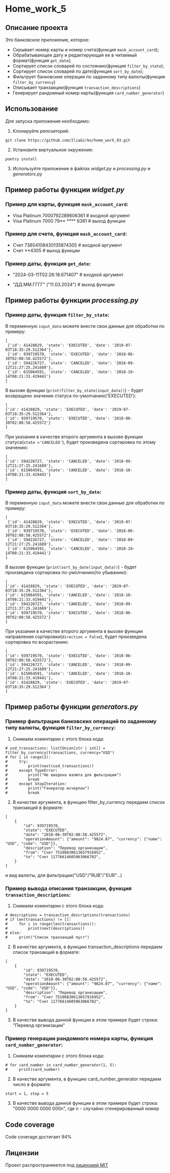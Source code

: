 # Нome_work_5

## Описание проекта
Это банковское приложение, которое: 
+ Cкрывает номер карты и номер счета(функция `mask_account_card`);
+ Обрабатывающее дату и редактирующая ее в читаемый формат(функция `get_date`);
+ Сортирует список словарей по состоянию(функция `filter_by_state`);
+ Сортирует список словарей по дате(функция `sort_by_date`);
+ Фильтрует банковские операции по заданному типу валюты(функция `filter_by_currency`)
+ Описывает транзакции(функция `transaction_descriptions`)
+ Генерирует рандомный номер карты(функция `card_number_generator`)

## Использование
Для запуска приложения необходимо:
1. Клонируйте репозиторий:

```
git clone https://github.com/IliaGirko/home_work_03.git
```
2. Установите виртуальное окружение:
```
poetry install
```
3. Используйте приложение в файлах *widget.py* и *processing.py* и *generators.py*

## Пример работы функции *widget.py*
### Пример для карты, функция `mask_account_card`:
+ Visa Platinum 7000792289606361  # входной аргумент
+ Visa Platinum 7000 79** **** 6361  # выход функции

### Пример для счета, функция `mask_account_card`:
+ Счет 73654108430135874305  # входной аргумент
+ Счет **4305  # выход функции

### Пример даты, функция `get_date`:
+ "2024-03-11T02:26:18.671407" # входной аргумент

+ "ДД.ММ.ГГГГ" ("11.03.2024") # выход функции

## Пример работы функции *processing.py*
### Пример даты, функция `filter_by_state`:
В переменную `input_data` можете внести свои данные для обработки по примеру:
```
[
 {'id': 41428829, 'state': 'EXECUTED', 'date': '2019-07-03T18:35:29.512364'},
 {'id': 939719570, 'state': 'EXECUTED', 'date': '2018-06-30T02:08:58.425572'},
 {'id': 594226727, 'state': 'CANCELED', 'date': '2018-09-12T21:27:25.241689'},
 {'id': 615064591, 'state': 'CANCELED', 'date': '2018-10-14T08:21:33.419441'}
]
```
В вызове функции (`print(filter_by_state(input_data))`) - будет возвращено значение статуса по-умолчанию('EXECUTED'): 
```
[
{'id': 41428829, 'state': 'EXECUTED', 'date': '2019-07-03T18:35:29.512364'}, 
{'id': 939719570, 'state': 'EXECUTED', 'date': '2018-06-30T02:08:58.425572'}
] 
```

При указании в качестве второго аргумента в вызове функции статуса(`state ='CANCELED'`), будет произведена сортировка по этому значению:

```
[
{'id': 594226727, 'state': 'CANCELED', 'date': '2018-09-12T21:27:25.241689'}, 
{'id': 615064591, 'state': 'CANCELED', 'date': '2018-10-14T08:21:33.419441'}
] 
```
### Пример даты, функция `sort_by_date`:
В переменную `input_data` можете внести свои данные для обработки по примеру:
```
[
 {'id': 41428829, 'state': 'EXECUTED', 'date': '2019-07-03T18:35:29.512364'},
 {'id': 939719570, 'state': 'EXECUTED', 'date': '2018-06-30T02:08:58.425572'},
 {'id': 594226727, 'state': 'CANCELED', 'date': '2018-09-12T21:27:25.241689'},
 {'id': 615064591, 'state': 'CANCELED', 'date': '2018-10-14T08:21:33.419441'}
]
```
В вызове функции (`print(sort_by_date(input_data))`) - будет произведена сортировка по-умолчанию(по убыванию): 
```
[
{'id': 41428829, 'state': 'EXECUTED', 'date': '2019-07-03T18:35:29.512364'}, 
{'id': 615064591, 'state': 'CANCELED', 'date': '2018-10-14T08:21:33.419441'}, 
{'id': 594226727, 'state': 'CANCELED', 'date': '2018-09-12T21:27:25.241689'}, 
{'id': 939719570, 'state': 'EXECUTED', 'date': '2018-06-30T02:08:58.425572'}
] 
```
При указании в качестве второго аргумента в вызове функции направления сортировки(`direction = False`), будет произведена сортировка по возрастанию:

```
[
{'id': 939719570, 'state': 'EXECUTED', 'date': '2018-06-30T02:08:58.425572'}, 
{'id': 594226727, 'state': 'CANCELED', 'date': '2018-09-12T21:27:25.241689'}, 
{'id': 615064591, 'state': 'CANCELED', 'date': '2018-10-14T08:21:33.419441'}, 
{'id': 41428829, 'state': 'EXECUTED', 'date': '2019-07-03T18:35:29.512364'}
] 
```
## Пример работы функции *generators.py*
### Пример фильтрации банковских операций по заданному типу валюты, функция `filter_by_currency`:
1. Снимаем коментарии с этого блока кода:
```
# usd_transactions: list[Union[str | int]] = filter_by_currency(transactions, currency="USD")
# for i in range(2):
#     try:
#         print(next(usd_transactions))
#     except TypeError:
#         print("Не введена валюта для фильтрации")
#         break
#     except StopIteration:
#         print("Генератор исчерпан")
#         break
```
2. В качестве аргумента, в функцию filter_by_currency передаем список транзакций в формате: 
```
[
    {
        "id": 939719570,
        "state": "EXECUTED",
        "date": "2018-06-30T02:08:58.425572",
        "operationAmount": {"amount": "9824.07", "currency": {"name": "USD", "code": "USD"}},
        "description": "Перевод организации",
        "from": "Счет 75106830613657916952",
        "to": "Счет 11776614605963066702",
    }
]
```
и вид валюты, для фильтрации("USD"/"RUB"/"EUR"...)

### Пример вывода описания транзакции, функция `transaction_descriptions`:
1. Снимаем коментарии с этого блока кода:
```
# descriptions = transaction_descriptions(transactions)
# if len(transactions) != []:
#     for i in range(len(transactions)):
#         print(next(descriptions))
# else:
#     print("Список транзакций пуст")
```
2. В качестве аргумента, в функцию transaction_descriptions передаем список транзакций в формате: 
```
[
    {
        "id": 939719570,
        "state": "EXECUTED",
        "date": "2018-06-30T02:08:58.425572",
        "operationAmount": {"amount": "9824.07", "currency": {"name": "USD", "code": "USD"}},
        "description": "Перевод организации",
        "from": "Счет 75106830613657916952",
        "to": "Счет 11776614605963066702",
    }
]
```
3. В качестве вывода данной функции в этом примере будет строка: "Перевод организации"

### Пример генерации рандомного номера карты, функция `card_number_generator`:
1. Снимаем коментарии с этого блока кода:
```
# for card_number in card_number_generator(1, 5):
#     print(card_number)
```
2. В качестве аргумента, в функцию card_number_generator передаем число в формате: 
```
start = 1, stop = 5
```
3. В качестве вывода данной функции в этом примере будет строка: "0000 0000 0000 000n", где n - случайно 
сгенерированный номер

## Code coverage
Code coverage достигает 94%

## Лицензии
Проект распространяеется под [лицензией MIT](https://github.com/git/git-scm.com/blob/main/MIT-LICENSE.txt)
